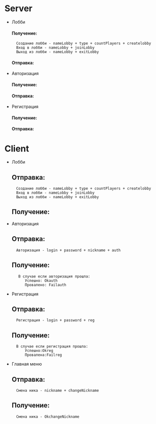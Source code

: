 # Server
- Лобби
    #### Получение:
        Создание лобби - nameLobby + type + countPlayers + createlobby
        Вход в лобби - nameLobby + joinLobby
        Выход из лобби - nameLobby + exitLobby
    #### Отправка:
- Авторизация 
    #### Получение:
    #### Отправка:
- Регистрация
    #### Получение:
    #### Отправка:
# Client
- Лобби
    ## Отправка:
        Создание лобби - nameLobby + type + countPlayers + createlobby
        Вход в лобби - nameLobby + joinLobby
        Выход из лобби - nameLobby + exitLobby
    ## Получение:
- Авторизация
    ## Отправка:
        Авторизация - login + password + nickname + auth
    ## Получение:
         В случае если авторизация прошла:
            Успешно: Okauth
            Провалено: Failauth
- Регистрация
    ## Отправка:
        Регистрация - login + password + reg
    ## Получение: 
        В случае если регистрация прошла:
            Успешно:Okreg
            Провалена:Failreg
- Главная меню
    ## Отправка:
        Смена ника - nickname + changeNickname
    ## Получение:
        Смена ника - OkchangeNickname